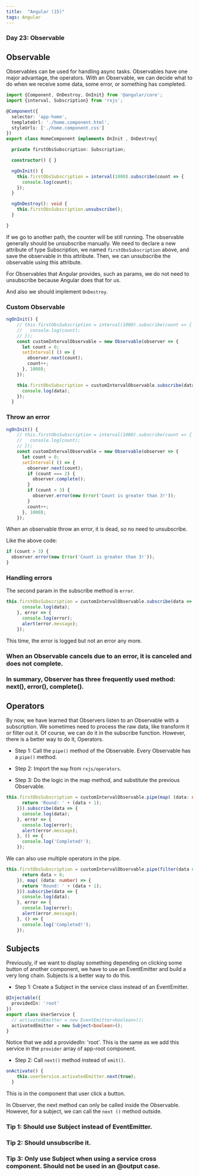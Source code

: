 ```yaml
---
title:  "Angular (15)"
tags: Angular
---
```


### Day 23: Observable

## Observable

Observables can be used for handling async tasks. Observables have one major advantage, the operators. With an 
Observable, we can decide what to do when we receive some data, some error, or something has completed.

```typescript
import {Component, OnDestroy, OnInit} from '@angular/core';
import {interval, Subscription} from 'rxjs';

@Component({
  selector: 'app-home',
  templateUrl: './home.component.html',
  styleUrls: ['./home.component.css']
})
export class HomeComponent implements OnInit , OnDestroy{

  private firstObsSubscription: Subscription;

  constructor() { }

  ngOnInit() {
    this.firstObsSubscription = interval(1000).subscribe(count => {
      console.log(count);
    });
  }

  ngOnDestroy(): void {
    this.firstObsSubscription.unsubscribe();
  }

}
```

If we go to another path, the counter will be still running. The observable generally should be unsubscribe manually.
We need to declare a new attribute of type Subscription, we named `firstObsSubscription` above, and save the observable
in this attribute. Then, we can unsubscribe the observable using this attribute.

For Observables that Angular provides, such as params, we do not need to unsubscribe because Angular does that for us.

And also we should implement `OnDestroy`.

### Custom Observable

```typescript
ngOnInit() {
    // this.firstObsSubscription = interval(1000).subscribe(count => {
    //   console.log(count);
    // });
    const customIntervalObservable = new Observable(observer => {
      let count = 0;
      setInterval( () => {
        observer.next(count);
        count++;
      }, 1000);
    });

    this.firstObsSubscription = customIntervalObservable.subscribe(data => {
      console.log(data);
    });
  }
```

### Throw an error

```typescript
ngOnInit() {
    // this.firstObsSubscription = interval(1000).subscribe(count => {
    //   console.log(count);
    // });
    const customIntervalObservable = new Observable(observer => {
      let count = 0;
      setInterval( () => {
        observer.next(count);
        if (count === 2) {
          observer.complete();
        }
        if (count > 3) {
          observer.error(new Error('Count is greater than 3!'));
        }
        count++;
      }, 1000);
    });
```

When an observable throw an error, it is dead, so no need to unsubscribe.

Like the above code:

```typescript
if (count > 3) {
  observer.error(new Error('Count is greater than 3!'));
}
```

### Handling errors

The second param in the subscribe method is `error`.

```typescript
this.firstObsSubscription = customIntervalObservable.subscribe(data => {
      console.log(data);
    }, error => {
      console.log(error);
      alert(error.message);
    });
```

This time, the error is logged but not an error any more.

### When an Observable cancels due to an error, it is canceled and does not complete.

### In summary, Observer has three frequently used method: next(), error(), complete().

## Operators

By now, we have learned that Observers listen to an Observable with a subscription. We sometimes need to process the 
raw data, like transform it or filter out it. Of course, we can do it in the subscribe function. However, there is a 
better way to do it, Operators.

* Step 1: Call the `pipe()` method of the Observable. Every Observable has a `pipe()` method.  

* Step 2: Import the `map` from `rxjs/operators`.

* Step 3: Do the logic in the map method, and substitute the previous Observable.

```typescript
this.firstObsSubscription = customIntervalObservable.pipe(map( (data: number) => {
      return 'Round: ' + (data + 1);
    })).subscribe(data => {
      console.log(data);
    }, error => {
      console.log(error);
      alert(error.message);
    }, () => {
      console.log('Completed!');
    });
```

We can also use multiple operators in the pipe.

```typescript
this.firstObsSubscription = customIntervalObservable.pipe(filter(data => {
      return data > 0;
    }), map( (data: number) => {
      return 'Round: ' + (data + 1);
    })).subscribe(data => {
      console.log(data);
    }, error => {
      console.log(error);
      alert(error.message);
    }, () => {
      console.log('Completed!');
    });
```

## Subjects

Previously, if we want to display something depending on clicking some button of another component, we have to use an
EventEmitter and build a very long chain. Subjects is a better way to do this.
 
* Step 1: Create a Subject in the service class instead of an EventEmitter.

```typescript
@Injectable({
  providedIn: 'root'
})
export class UserService {
  // activatedEmitter = new EventEmitter<boolean>();
  activatedEmitter = new Subject<boolean>();
}
```

Notice that we add a providedIn: 'root'. This is the same as we add this service in the `provider` array of app-root 
component.

* Step 2: Call `next()` method instead of `emit()`.

```typescript
onActivate() {
    this.userService.activatedEmitter.next(true);
  }
```

This is in the component that user click a button.

In Observer, the next method can only be called inside the Observable. However, for a subject, we can call the `next
()` method outside. 

### Tip 1: Should use Subject instead of EventEmitter.

### Tip 2: Should unsubscribe it.

### Tip 3: Only use Subject when using a service cross component. Should not be used in an @output case.